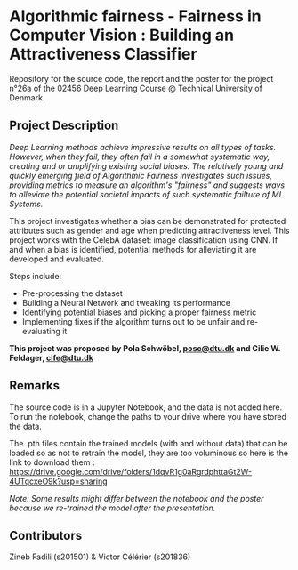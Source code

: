 # Algorithmic fairness - Fairness in Computer Vision : Building an Attractiveness Classifier
Repository for the source code, the report and the poster for the project n°26a of the 02456 Deep Learning Course @ Technical University of Denmark.

## Project Description
*Deep Learning methods achieve impressive results on all types of tasks. However, when they fail, they often fail in a somewhat systematic way, creating and or amplifying existing social biases. The relatively young and quickly emerging field of Algorithmic Fairness investigates such issues, providing metrics to measure an algorithm's "fairness" and suggests ways to alleviate the potential societal impacts of such systematic failture of ML Systems.*

This project investigates whether a bias can be demonstrated for protected attributes such as gender and age when predicting attractiveness level. This project works with the CelebA dataset: image classification using CNN.
If and when a bias is identified, potential methods for alleviating it are developed and evaluated.

Steps include:
- Pre-processing the dataset
- Building a Neural Network and tweaking its performance
- Identifying potential biases and picking a proper fairness metric
- Implementing fixes if the algorithm turns out to be unfair and re-evaluating it

**This project was proposed by Pola Schwöbel, posc@dtu.dk and Cilie W. Feldager, cife@dtu.dk**

## Remarks
The source code is in a Jupyter Notebook, and the data is not added here. To run the notebook, change the paths to your drive where you have stored the data.

The .pth files contain the trained models (with and without data) that can be loaded so as not to retrain the model, they are too voluminous so here is the link to download them : https://drive.google.com/drive/folders/1dqvR1g0aRgrdphttaGt2W-4UTqcxeO9k?usp=sharing

*Note: Some results might differ between the notebook and the poster because we re-trained the model after the presentation.*

## Contributors
Zineb Fadili (s201501) & Victor Célérier (s201836)


